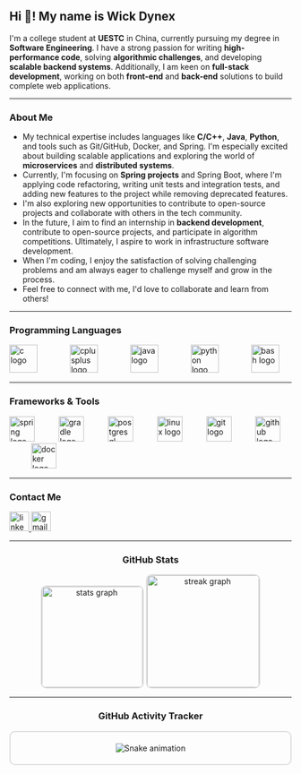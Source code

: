 <h2 align="left"><strong>Hi 👋! My name is Wick Dynex</strong></h2>
<p>I'm a college student at <strong>UESTC</strong> in China, currently pursuing my degree in <strong>Software Engineering</strong>. I have a strong passion for writing <strong>high-performance code</strong>, solving <strong>algorithmic challenges</strong>, and developing <strong>scalable backend systems</strong>. Additionally, I am keen on <strong>full-stack development</strong>, working on both <strong>front-end</strong> and <strong>back-end</strong> solutions to build complete web applications.</p>

<hr>

<h3 align="left"><strong>About Me</strong></h3>
<ul>
  <li>My technical expertise includes languages like <strong>C/C++</strong>, <strong>Java</strong>, <strong>Python</strong>, and tools such as Git/GitHub, Docker, and Spring. I'm especially excited about building scalable applications and exploring the world of <strong>microservices</strong> and <strong>distributed systems</strong>.</li>

  <li>Currently, I'm focusing on <strong>Spring projects</strong> and Spring Boot, where I'm applying code refactoring, writing unit tests and integration tests, and adding new features to the project while removing deprecated features.</li>

  <li>I'm also exploring new opportunities to contribute to open-source projects and collaborate with others in the tech community.</li>

  <li>In the future, I aim to find an internship in <strong>backend development</strong>, contribute to open-source projects, and participate in algorithm competitions. Ultimately, I aspire to work in infrastructure software development.</li>

  <li>When I'm coding, I enjoy the satisfaction of solving challenging problems and am always eager to challenge myself and grow in the process.</li>

  <li>Feel free to connect with me, I'd love to collaborate and learn from others!</li>
</ul>

<hr>

<h3 align="left"><strong>Programming Languages</strong></h3>
<div align="left">
  <img src="https://cdn.jsdelivr.net/gh/devicons/devicon/icons/c/c-plain.svg" height="50" alt="c logo" />
  <img width="50" />
  <img src="https://cdn.jsdelivr.net/gh/devicons/devicon/icons/cplusplus/cplusplus-plain.svg" height="50" alt="cplusplus logo" />
  <img width="50" />
  <img src="https://cdn.jsdelivr.net/gh/devicons/devicon/icons/java/java-original.svg" height="50" alt="java logo" />
  <img width="50" />
  <img src="https://cdn.jsdelivr.net/gh/devicons/devicon/icons/python/python-original.svg" height="50" alt="python logo" />
  <img width="50" />
  <img src="https://cdn.jsdelivr.net/gh/devicons/devicon/icons/bash/bash-original.svg" height="50" alt="bash logo" />
</div>

<hr>

<h3 align="left"><strong>Frameworks & Tools</strong></h3>
<div align="left">
  <img src="https://cdn.jsdelivr.net/gh/devicons/devicon/icons/spring/spring-original.svg" height="45" alt="spring logo" />
  <img width="35" />
  <img src="https://cdn.jsdelivr.net/gh/devicons/devicon/icons/gradle/gradle-original.svg" height="45" alt="gradle logo" />
  <img width="35" />
  <img src="https://cdn.jsdelivr.net/gh/devicons/devicon/icons/postgresql/postgresql-original.svg" height="45" alt="postgresql logo" />
  <img width="35" />
  <img src="https://cdn.jsdelivr.net/gh/devicons/devicon/icons/linux/linux-original.svg" height="45" alt="linux logo" />
  <img width="35" />
  <img src="https://cdn.jsdelivr.net/gh/devicons/devicon/icons/git/git-original.svg" height="45" alt="git logo" />
  <img width="35" />
  <img src="https://cdn.jsdelivr.net/gh/devicons/devicon/icons/github/github-original.svg" height="45" alt="github logo" />
  <img width="35" />
  <img src="https://cdn.jsdelivr.net/gh/devicons/devicon/icons/docker/docker-plain.svg" height="45" alt="docker logo" />
</div>

<hr>

<h3 align="left"><strong>Contact Me</strong></h3>
<div align="left">
  <a href="https://www.linkedin.com/in/逸轩-丁-3b12a7327/" target="_blank">
    <img src="https://img.shields.io/static/v1?message=LinkedIn&logo=linkedin&label=Wick&color=0077B5&logoColor=&labelColor=388E3C&style=for-the-badge" height="35" alt="linkedin logo" />
  </a>
  <a href="wick.dynex@gmail.com" target="_blank">
    <img src="https://img.shields.io/static/v1?message=Gmail&logo=gmail&label=WICK&color=D14836&logoColor=white&labelColor=388E3C&style=for-the-badge" height="35" alt="gmail logo" />
  </a>
</div>

<hr>

<h3 align="center"><strong>GitHub Stats</strong></h3>
<div align="center">
  <img src="https://github-readme-stats.vercel.app/api?username=wickdynex&hide_title=true&hide_rank=false&show_icons=true&include_all_commits=true&count_private=true&disable_animations=false&theme=dracula&locale=en&hide_border=false" height="180" alt="stats graph" style="border: 2px solid #ddd; border-radius: 10px; display: inline-block;" />

  <img src="https://streak-stats.demolab.com?user=wickdynex&locale=en&mode=daily&theme=dracula&hide_border=false&border_radius=10" height="200" alt="streak graph" style="border: 2px solid #ddd; border-radius: 10px; display: inline-block;" />
</div>

<hr>

<h3 align="center"><strong>GitHub Activity Tracker</strong></h3>
<div align="center" style="border: 2px solid #ddd; padding: 20px; border-radius: 10px;">
  <img src="https://raw.githubusercontent.com/wickdynex/wickdynex/output/snake.svg" alt="Snake animation" />
</div>


